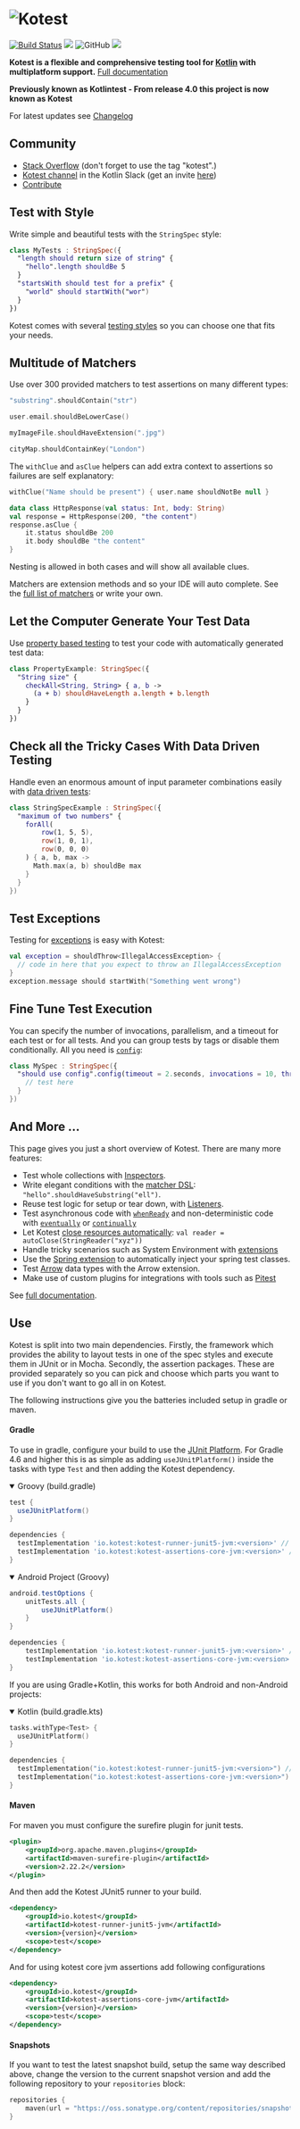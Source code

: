 ![Kotest](doc/logo7-with-text.png)
==========

[![Build Status](https://github.com/kotest/kotest/workflows/build/badge.svg)](https://github.com/kotest/kotest/actions)
[<img src="https://img.shields.io/maven-central/v/io.kotest/kotest-core-jvm.svg?label=latest%20release"/>](http://search.maven.org/#search|ga|1|kotest)
![GitHub](https://img.shields.io/github/license/kotest/kotest)
[<img src="https://img.shields.io/nexus/s/https/oss.sonatype.org/io.kotest/kotest-core.svg?label=latest%20snapshot&style=plastic"/>](https://oss.sonatype.org/content/repositories/snapshots/io/kotest/)

__Kotest is a flexible and comprehensive testing tool for [Kotlin](https://kotlinlang.org/) with multiplatform support.__
[Full documentation](doc/reference.md)

**Previously known as Kotlintest - From release 4.0 this project is now known as Kotest**


For latest updates see [Changelog](CHANGELOG.md)

Community
---------
* [Stack Overflow](http://stackoverflow.com/questions/tagged/kotest) (don't forget to use the tag "kotest".)
* [Kotest channel](https://kotlinlang.slack.com/messages/kotest) in the Kotlin Slack (get an invite [here](http://slack.kotlinlang.org/))
* [Contribute](https://github.com/kotest/kotest/wiki/contribute)

Test with Style
---------------

Write simple and beautiful tests with the `StringSpec` style:

```kotlin
class MyTests : StringSpec({
  "length should return size of string" {
    "hello".length shouldBe 5
  }
  "startsWith should test for a prefix" {
    "world" should startWith("wor")
  }
})
```

Kotest comes with several [testing styles](doc/reference.md#testing-styles) so you can choose one that fits your needs.

Multitude of Matchers
---------------------

Use over 300 provided matchers to test assertions on many different types:

```kotlin
"substring".shouldContain("str")

user.email.shouldBeLowerCase()

myImageFile.shouldHaveExtension(".jpg")

cityMap.shouldContainKey("London")
```

The `withClue` and `asClue` helpers can add extra context to assertions so failures are self explanatory:

```kotlin
withClue("Name should be present") { user.name shouldNotBe null }

data class HttpResponse(val status: Int, body: String)
val response = HttpResponse(200, "the content")
response.asClue {
    it.status shouldBe 200
    it.body shouldBe "the content"
}
```

Nesting is allowed in both cases and will show all available clues.

Matchers are extension methods and so your IDE will auto complete. See the [full list of matchers](doc/matchers.md) or write your own.

Let the Computer Generate Your Test Data
----------------------------------------

Use [property based testing](doc/property_testing.md) to test your code with automatically generated test data:

```kotlin
class PropertyExample: StringSpec({
  "String size" {
    checkAll<String, String> { a, b ->
      (a + b) shouldHaveLength a.length + b.length
    }
  }
})
```

Check all the Tricky Cases With Data Driven Testing
--------------------------

Handle even an enormous amount of input parameter combinations easily with [data driven tests](doc/data_driven_testing.md):

```kotlin
class StringSpecExample : StringSpec({
  "maximum of two numbers" {
    forAll(
        row(1, 5, 5),
        row(1, 0, 1),
        row(0, 0, 0)
    ) { a, b, max ->
      Math.max(a, b) shouldBe max
    }
  }
})
```

Test Exceptions
---------------

Testing for [exceptions](doc/reference.md#exceptions) is easy with Kotest:

```kotlin
val exception = shouldThrow<IllegalAccessException> {
  // code in here that you expect to throw an IllegalAccessException
}
exception.message should startWith("Something went wrong")
```

Fine Tune Test Execution
------------------------

You can specify the number of invocations, parallelism, and a timeout for each test or for all tests.
And you can group tests by tags or disable them conditionally.
All you need is [`config`](doc/reference.md#config):

```kotlin
class MySpec : StringSpec({
  "should use config".config(timeout = 2.seconds, invocations = 10, threads = 2, tags = setOf(Database, Linux)) {
    // test here
  }
})
```

And More ...
------------

This page gives you just a short overview of Kotest. There are many more features:

* Test whole collections with [Inspectors](doc/reference.md#inspectors).
* Write elegant conditions with the [matcher DSL](doc/reference.md#matchers-and-assertions): `"hello".shouldHaveSubstring("ell")`.
* Reuse test logic for setup or tear down, with [Listeners](doc/reference.md#listeners).
* Test asynchronous code with [`whenReady`](doc/reference.md#whenReady) and non-deterministic code with [`eventually`](doc/nondeterministic.md) or [`continually`](doc/nondeterministic.md)
* Let Kotest [close resources automatically](doc/reference.md#autoclose): `val reader = autoClose(StringReader("xyz"))`
* Handle tricky scenarios such as System Environment with [extensions](doc/extensions.md)
* Use the [Spring extension](doc/extensions.md#Spring) to automatically inject your spring test classes.
* Test [Arrow](doc/extensions.md#Arrow) data types with the Arrow extension.
* Make use of custom plugins for integrations with tools such as [Pitest](doc/plugins.md#Pitest)

See [full documentation](doc/reference.md).

Use
---

Kotest is split into two main dependencies. Firstly, the framework which provides the ability to layout tests in one of the spec styles and execute them in JUnit or in Mocha. Secondly, the assertion packages.
These are provided separately so you can pick and choose which parts you want to use if you don't want to go all in on Kotest.

The following instructions give you the batteries included setup in gradle or maven.

#### Gradle

To use in gradle, configure your build to use the [JUnit Platform](https://junit.org/junit5/docs/current/user-guide/#running-tests-build-gradle). For Gradle 4.6 and higher this is
 as simple as adding `useJUnitPlatform()` inside the tasks with type `Test` and then adding the Kotest dependency.

<details open>
<summary>Groovy (build.gradle)</summary>

```groovy
test {
  useJUnitPlatform()
}

dependencies {
  testImplementation 'io.kotest:kotest-runner-junit5-jvm:<version>' // for kotest framework
  testImplementation 'io.kotest:kotest-assertions-core-jvm:<version>' // for kotest core jvm assertions
}
```

</details>


<details open>
<summary>Android Project (Groovy)</summary>

```groovy
android.testOptions {
    unitTests.all {
        useJUnitPlatform()
    }
}

dependencies {
    testImplementation 'io.kotest:kotest-runner-junit5-jvm:<version>' // for kotest framework
    testImplementation 'io.kotest:kotest-assertions-core-jvm:<version>' // for kotest core jvm assertions
}
```

</details>

If you are using Gradle+Kotlin, this works for both Android and non-Android projects:

<details open>
<summary>Kotlin (build.gradle.kts)</summary>

```kotlin
tasks.withType<Test> {
  useJUnitPlatform()
}

dependencies {
  testImplementation("io.kotest:kotest-runner-junit5-jvm:<version>") // for kotest framework
  testImplementation("io.kotest:kotest-assertions-core-jvm:<version>") // for kotest core jvm assertions
}
```

</details>


#### Maven

For maven you must configure the surefire plugin for junit tests.

```xml
<plugin>
    <groupId>org.apache.maven.plugins</groupId>
    <artifactId>maven-surefire-plugin</artifactId>
    <version>2.22.2</version>
</plugin>
```

And then add the Kotest JUnit5 runner to your build.

```xml
<dependency>
    <groupId>io.kotest</groupId>
    <artifactId>kotest-runner-junit5-jvm</artifactId>
    <version>{version}</version>
    <scope>test</scope>
</dependency>
```

And for using kotest core jvm assertions add following configurations

```xml
<dependency>
    <groupId>io.kotest</groupId>
    <artifactId>kotest-assertions-core-jvm</artifactId>
    <version>{version}</version>
    <scope>test</scope>
</dependency>
```

#### Snapshots

If you want to test the latest snapshot build, setup the same way described above, change the version to the current snapshot version and add the following repository to your `repositories` block:

```kotlin
repositories {
    maven(url = "https://oss.sonatype.org/content/repositories/snapshots/")
}
```
